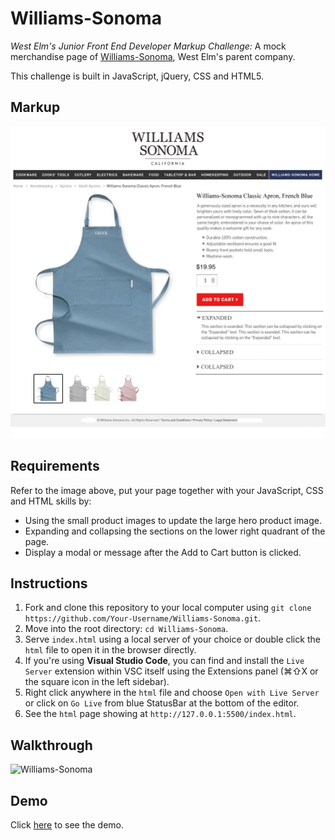 # Williams-Sonoma

*West Elm's Junior Front End Developer Markup Challenge:* A mock merchandise page of [Williams-Sonoma](https://www.williams-sonoma.com/), West Elm's parent company.

This challenge is built in JavaScript, jQuery, CSS and HTML5.

## Markup

![Williams-Sonoma Markup Challenge](images/markup-challenge.jpg "Welcome to the Williams-Sonoma Markup Challenge")

## Requirements

Refer to the image above, put your page together with your JavaScript, CSS and HTML skills by:
- Using the small product images to update the large hero product image.
- Expanding and collapsing the sections on the lower right quadrant of the page.
- Display a modal or message after the Add to Cart button is clicked.

## Instructions

1. Fork and clone this repository to your local computer using `git clone https://github.com/Your-Username/Williams-Sonoma.git`.
2. Move into the root directory: `cd Williams-Sonoma`.
3. Serve `index.html` using a local server of your choice or double click the `html` file to open it in the browser directly.
4. If you're using **Visual Studio Code**, you can find and install the `Live Server` extension within VSC itself using the Extensions panel (⌘⇧X or the square icon in the left sidebar).
5. Right click anywhere in the `html` file and choose `Open with Live Server` or click on `Go Live` from blue StatusBar at the bottom of the editor.
6. See the `html` page showing at `http://127.0.0.1:5500/index.html`.

## Walkthrough

![Williams-Sonoma](images/williams-sonoma.gif "A mock merchandise page of Williams-Sonoma, West Elm's parent company")

## Demo

Click [here](https://williams-sonoma.herokuapp.com/) to see the demo.
